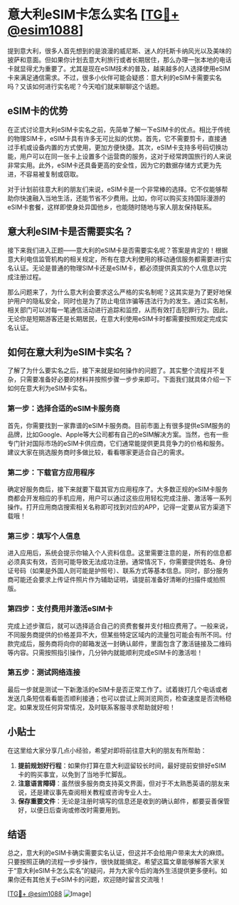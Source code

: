 # 意大利eSIM卡怎么实名 [[TG💪+ @esim1088](https://t.me/s/esim1088)]

提到意大利，很多人首先想到的是浪漫的威尼斯、迷人的托斯卡纳风光以及美味的披萨和意面。但如果你计划去意大利旅行或者长期居住，那么办理一张本地的电话卡就显得尤为重要了。尤其是现在eSIM技术的普及，越来越多的人选择使用eSIM卡来满足通信需求。不过，很多小伙伴可能会疑惑：意大利的eSIM卡需要实名吗？又该如何进行实名呢？今天咱们就来聊聊这个话题。

## eSIM卡的优势

在正式讨论意大利eSIM卡实名之前，先简单了解一下eSIM卡的优点。相比于传统的物理SIM卡，eSIM卡具有许多无可比拟的优势。首先，它不需要剪卡，直接通过手机或设备内置的方式使用，更加方便快捷。其次，eSIM卡支持多号码切换功能，用户可以在同一张卡上设置多个运营商的服务，这对于经常跨国旅行的人来说非常实用。此外，eSIM卡还具备更高的安全性，因为它的数据存储方式更为先进，不容易被复制或窃取。

对于计划前往意大利的朋友们来说，eSIM卡是一个非常棒的选择。它不仅能够帮助你快速融入当地生活，还能节省不少费用。比如，你可以购买支持国际漫游的eSIM卡套餐，这样即使身处异国他乡，也能随时随地与家人朋友保持联系。

## 意大利eSIM卡是否需要实名？

接下来我们进入正题——意大利的eSIM卡是否需要实名呢？答案是肯定的！根据意大利电信监管机构的相关规定，所有在意大利使用的移动通信服务都需要进行实名认证。无论是普通的物理SIM卡还是eSIM卡，都必须提供真实的个人信息以完成注册过程。

那么问题来了，为什么意大利会要求这么严格的实名制呢？这其实是为了更好地保护用户的隐私安全，同时也是为了防止电信诈骗等违法行为的发生。通过实名制，相关部门可以对每一笔通信活动进行追踪和监控，从而有效打击犯罪行为。因此，无论你是短期游客还是长期居民，在意大利使用eSIM卡时都需要按照规定完成实名认证。

## 如何在意大利为eSIM卡实名？

了解了为什么要实名之后，接下来就是如何操作的问题了。其实整个流程并不复杂，只需要准备好必要的材料并按照步骤一步步来即可。下面我们就具体介绍一下如何在意大利为eSIM卡实名。

### 第一步：选择合适的eSIM卡服务商

首先，你需要找到一家靠谱的eSIM卡服务商。目前市面上有很多提供eSIM服务的品牌，比如Google、Apple等大公司都有自己的eSIM解决方案。当然，也有一些专门针对国际市场的eSIM卡供应商，它们通常能提供更具竞争力的价格和服务。建议大家在挑选服务商时多做比较，看看哪家更适合自己的需求。

### 第二步：下载官方应用程序

确定好服务商后，接下来就要下载其官方应用程序了。大多数正规的eSIM卡服务商都会开发相应的手机应用，用户可以通过这些应用轻松完成注册、激活等一系列操作。打开应用商店搜索相关名称即可找到对应的APP，记得一定要从官方渠道下载哦！

### 第三步：填写个人信息

进入应用后，系统会提示你输入个人资料信息。这里需要注意的是，所有的信息都必须真实有效，否则可能导致无法成功注册。通常情况下，你需要提供姓名、身份证号码（如果是外国人则可能是护照号）、联系方式等基本信息。同时，部分服务商可能还会要求上传证件照片作为辅助证明，请提前准备好清晰的扫描件或拍照版。

### 第四步：支付费用并激活eSIM卡

完成上述步骤后，就可以选择适合自己的资费套餐并支付相应费用了。一般来说，不同服务商提供的价格差异不大，但某些特定区域内的流量包可能会有所不同。付款完成后，服务商将向你的邮箱发送一封确认邮件，里面包含了激活链接及二维码等内容。只需按照指引操作，几分钟内就能顺利完成eSIM卡的激活啦！

### 第五步：测试网络连接

最后一步就是测试一下新激活的eSIM卡是否正常工作了。试着拨打几个电话或者发送几条短信看看能否顺利接通；也可以尝试上网浏览网页，检查速度是否流畅稳定。如果发现任何异常情况，及时联系客服寻求帮助就好啦！

## 小贴士

在这里给大家分享几点小经验，希望对即将前往意大利的朋友有所帮助：

1. **提前规划好行程**：如果你打算在意大利逗留较长时间，最好提前安排好eSIM卡的购买事宜，以免到了当地手忙脚乱。
2. **注意语言障碍**：虽然很多服务商支持英文界面，但对于不太熟悉英语的朋友来说，还是建议事先查阅相关教程或咨询专业人士。
3. **保存重要文件**：无论是注册时填写的信息还是收到的确认邮件，都要妥善保管好，以便日后查询或修改时需要用到。

## 结语

总之，意大利的eSIM卡确实需要实名认证，但这并不会给用户带来太大的麻烦。只要按照正确的流程一步步操作，很快就能搞定。希望这篇文章能够解答大家关于“意大利eSIM卡怎么实名”的疑问，并为大家今后的海外生活提供更多便利。如果你还有其他关于eSIM卡的问题，欢迎随时留言交流哦！

[[TG💪+ @esim1088](https://t.me/s/esim1088) ![Image](https://i.postimg.cc/4NQfJmqS/Snipaste-2025-05-13-00-14-12.png)]